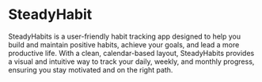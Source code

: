 # SteadyHabit
SteadyHabits is a user-friendly habit tracking app designed to help you build and maintain positive habits, achieve your goals, and lead a more productive life. With a clean, calendar-based layout, SteadyHabits provides a visual and intuitive way to track your daily, weekly, and monthly progress, ensuring you stay motivated and on the right path.
